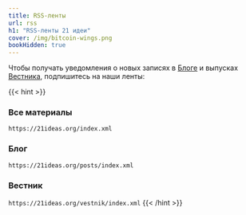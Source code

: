 ```yaml
---
title: RSS-ленты
url: rss
h1: "RSS-ленты 21 идеи"
cover: /img/bitcoin-wings.png
bookHidden: true
---
```


Чтобы получать уведомления о новых записях в [Блоге](/posts) и выпусках [Вестника](/vestnik), подпишитесь на наши ленты:

{{< hint >}}
### Все материалы 
`https://21ideas.org/index.xml`

### Блог 
`https://21ideas.org/posts/index.xml`

### Вестник 
`https://21ideas.org/vestnik/index.xml`
{{< /hint >}}
